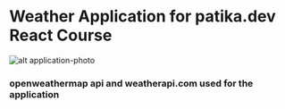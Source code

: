 # Weather Application for patika.dev React Course

![alt  application-photo](https://prnt.sc/hlJYaZUQ-MOm)

### openweathermap api and weatherapi.com used for the application

